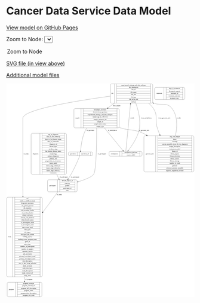 <link rel='stylesheet' href="assets/style.css">
<link rel='stylesheet' href="https://unpkg.com/leaflet@1.5.1/dist/leaflet.css" integrity="sha512-xwE/Az9zrjBIphAcBb3F6JVqxf46+CDLwfLMHloNu6KEQCAWi6HcDUbeOfBIptF7tcCzusKFjFw2yuvEpDL9wQ==" crossorigin="">
<script type="text/javascript" src="https://code.jquery.com/jquery-3.2.1.min.js"></script>
<script type="text/javascript"  src="https://unpkg.com/leaflet@1.5.1/dist/leaflet.js"></script>
<script type="text/javascript" src="assets/actions.js"></script>

Cancer Data Service Data Model
==============================

[View model on GitHub Pages](https://cbiit.github.io/cds-model)



Zoom to Node: <select id="node_select">
  <option value="">Zoom to Node</option>
</select>
<div id="model"></div>

<p>
<a href="./model-desc/cds-model.svg">SVG file (in view above)</a>
<p>
<a href="./model-desc">Additional model files</a>
<div id='graph' style='display:off;'>
<svg width="1796pt" height="2040pt"
 viewBox="0.00 0.00 1795.50 2040.00" xmlns="http://www.w3.org/2000/svg" xmlns:xlink="http://www.w3.org/1999/xlink">
<g id="graph0" class="graph" transform="scale(1 1) rotate(0) translate(4 2036)">
<title>Perl</title>
<polygon fill="#ffffff" stroke="transparent" points="-4,4 -4,-2036 1791.5,-2036 1791.5,4 -4,4"/>
<!-- diagnosis -->
<g id="node1" class="node">
<title>diagnosis</title>
<path fill="none" stroke="#000000" d="M245,-1168.5C245,-1168.5 559,-1168.5 559,-1168.5 565,-1168.5 571,-1174.5 571,-1180.5 571,-1180.5 571,-1547.5 571,-1547.5 571,-1553.5 565,-1559.5 559,-1559.5 559,-1559.5 245,-1559.5 245,-1559.5 239,-1559.5 233,-1553.5 233,-1547.5 233,-1547.5 233,-1180.5 233,-1180.5 233,-1174.5 239,-1168.5 245,-1168.5"/>
<text text-anchor="middle" x="275" y="-1360.3" font-family="Times,serif" font-size="14.00" fill="#000000">diagnosis</text>
<polyline fill="none" stroke="#000000" points="317,-1168.5 317,-1559.5 "/>
<text text-anchor="middle" x="327.5" y="-1360.3" font-family="Times,serif" font-size="14.00" fill="#000000"> </text>
<polyline fill="none" stroke="#000000" points="338,-1168.5 338,-1559.5 "/>
<text text-anchor="middle" x="444" y="-1544.3" font-family="Times,serif" font-size="14.00" fill="#000000">age_at_diagnosis</text>
<polyline fill="none" stroke="#000000" points="338,-1536.5 550,-1536.5 "/>
<text text-anchor="middle" x="444" y="-1521.3" font-family="Times,serif" font-size="14.00" fill="#000000">days_to_last_followup</text>
<polyline fill="none" stroke="#000000" points="338,-1513.5 550,-1513.5 "/>
<text text-anchor="middle" x="444" y="-1498.3" font-family="Times,serif" font-size="14.00" fill="#000000">days_to_last_known_status</text>
<polyline fill="none" stroke="#000000" points="338,-1490.5 550,-1490.5 "/>
<text text-anchor="middle" x="444" y="-1475.3" font-family="Times,serif" font-size="14.00" fill="#000000">days_to_recurrence</text>
<polyline fill="none" stroke="#000000" points="338,-1467.5 550,-1467.5 "/>
<text text-anchor="middle" x="444" y="-1452.3" font-family="Times,serif" font-size="14.00" fill="#000000">diagnosis_id</text>
<polyline fill="none" stroke="#000000" points="338,-1444.5 550,-1444.5 "/>
<text text-anchor="middle" x="444" y="-1429.3" font-family="Times,serif" font-size="14.00" fill="#000000">disease_type</text>
<polyline fill="none" stroke="#000000" points="338,-1421.5 550,-1421.5 "/>
<text text-anchor="middle" x="444" y="-1406.3" font-family="Times,serif" font-size="14.00" fill="#000000">incidence_type</text>
<polyline fill="none" stroke="#000000" points="338,-1398.5 550,-1398.5 "/>
<text text-anchor="middle" x="444" y="-1383.3" font-family="Times,serif" font-size="14.00" fill="#000000">last_known_disease_status</text>
<polyline fill="none" stroke="#000000" points="338,-1375.5 550,-1375.5 "/>
<text text-anchor="middle" x="444" y="-1360.3" font-family="Times,serif" font-size="14.00" fill="#000000">morphology</text>
<polyline fill="none" stroke="#000000" points="338,-1352.5 550,-1352.5 "/>
<text text-anchor="middle" x="444" y="-1337.3" font-family="Times,serif" font-size="14.00" fill="#000000">primary_diagnosis</text>
<polyline fill="none" stroke="#000000" points="338,-1329.5 550,-1329.5 "/>
<text text-anchor="middle" x="444" y="-1314.3" font-family="Times,serif" font-size="14.00" fill="#000000">primary_site</text>
<polyline fill="none" stroke="#000000" points="338,-1306.5 550,-1306.5 "/>
<text text-anchor="middle" x="444" y="-1291.3" font-family="Times,serif" font-size="14.00" fill="#000000">progression_or_recurrence</text>
<polyline fill="none" stroke="#000000" points="338,-1283.5 550,-1283.5 "/>
<text text-anchor="middle" x="444" y="-1268.3" font-family="Times,serif" font-size="14.00" fill="#000000">tumor_grade</text>
<polyline fill="none" stroke="#000000" points="338,-1260.5 550,-1260.5 "/>
<text text-anchor="middle" x="444" y="-1245.3" font-family="Times,serif" font-size="14.00" fill="#000000">tumor_stage_clinical_m</text>
<polyline fill="none" stroke="#000000" points="338,-1237.5 550,-1237.5 "/>
<text text-anchor="middle" x="444" y="-1222.3" font-family="Times,serif" font-size="14.00" fill="#000000">tumor_stage_clinical_n</text>
<polyline fill="none" stroke="#000000" points="338,-1214.5 550,-1214.5 "/>
<text text-anchor="middle" x="444" y="-1199.3" font-family="Times,serif" font-size="14.00" fill="#000000">tumor_stage_clinical_t</text>
<polyline fill="none" stroke="#000000" points="338,-1191.5 550,-1191.5 "/>
<text text-anchor="middle" x="444" y="-1176.3" font-family="Times,serif" font-size="14.00" fill="#000000">vital_status</text>
<polyline fill="none" stroke="#000000" points="550,-1168.5 550,-1559.5 "/>
<text text-anchor="middle" x="560.5" y="-1360.3" font-family="Times,serif" font-size="14.00" fill="#000000"> </text>
</g>
<!-- participant -->
<g id="node5" class="node">
<title>participant</title>
<path fill="none" stroke="#000000" d="M401.5,-1001.5C401.5,-1001.5 660.5,-1001.5 660.5,-1001.5 666.5,-1001.5 672.5,-1007.5 672.5,-1013.5 672.5,-1013.5 672.5,-1104.5 672.5,-1104.5 672.5,-1110.5 666.5,-1116.5 660.5,-1116.5 660.5,-1116.5 401.5,-1116.5 401.5,-1116.5 395.5,-1116.5 389.5,-1110.5 389.5,-1104.5 389.5,-1104.5 389.5,-1013.5 389.5,-1013.5 389.5,-1007.5 395.5,-1001.5 401.5,-1001.5"/>
<text text-anchor="middle" x="437.5" y="-1055.3" font-family="Times,serif" font-size="14.00" fill="#000000">participant</text>
<polyline fill="none" stroke="#000000" points="485.5,-1001.5 485.5,-1116.5 "/>
<text text-anchor="middle" x="496" y="-1055.3" font-family="Times,serif" font-size="14.00" fill="#000000"> </text>
<polyline fill="none" stroke="#000000" points="506.5,-1001.5 506.5,-1116.5 "/>
<text text-anchor="middle" x="579" y="-1101.3" font-family="Times,serif" font-size="14.00" fill="#000000">dbGaP_subject_id</text>
<polyline fill="none" stroke="#000000" points="506.5,-1093.5 651.5,-1093.5 "/>
<text text-anchor="middle" x="579" y="-1078.3" font-family="Times,serif" font-size="14.00" fill="#000000">ethnicity</text>
<polyline fill="none" stroke="#000000" points="506.5,-1070.5 651.5,-1070.5 "/>
<text text-anchor="middle" x="579" y="-1055.3" font-family="Times,serif" font-size="14.00" fill="#000000">gender</text>
<polyline fill="none" stroke="#000000" points="506.5,-1047.5 651.5,-1047.5 "/>
<text text-anchor="middle" x="579" y="-1032.3" font-family="Times,serif" font-size="14.00" fill="#000000">participant_id</text>
<polyline fill="none" stroke="#000000" points="506.5,-1024.5 651.5,-1024.5 "/>
<text text-anchor="middle" x="579" y="-1009.3" font-family="Times,serif" font-size="14.00" fill="#000000">race</text>
<polyline fill="none" stroke="#000000" points="651.5,-1001.5 651.5,-1116.5 "/>
<text text-anchor="middle" x="662" y="-1055.3" font-family="Times,serif" font-size="14.00" fill="#000000"> </text>
</g>
<!-- diagnosis&#45;&gt;participant -->
<g id="edge2" class="edge">
<title>diagnosis&#45;&gt;participant</title>
<path fill="none" stroke="#000000" d="M478.4549,-1168.3298C483.2803,-1157.0124 488.1489,-1145.8353 493,-1135 494.3262,-1132.0379 495.705,-1129.0237 497.1177,-1125.9881"/>
<polygon fill="#000000" stroke="#000000" points="500.3288,-1127.3847 501.4386,-1116.8482 494.0004,-1124.3929 500.3288,-1127.3847"/>
<text text-anchor="middle" x="543.5" y="-1138.8" font-family="Times,serif" font-size="14.00" fill="#000000">of_participant</text>
</g>
<!-- file -->
<g id="node2" class="node">
<title>file</title>
<path fill="none" stroke="#000000" d="M1002,-1847.5C1002,-1847.5 1382,-1847.5 1382,-1847.5 1388,-1847.5 1394,-1853.5 1394,-1859.5 1394,-1859.5 1394,-2019.5 1394,-2019.5 1394,-2025.5 1388,-2031.5 1382,-2031.5 1382,-2031.5 1002,-2031.5 1002,-2031.5 996,-2031.5 990,-2025.5 990,-2019.5 990,-2019.5 990,-1859.5 990,-1859.5 990,-1853.5 996,-1847.5 1002,-1847.5"/>
<text text-anchor="middle" x="1009.5" y="-1935.8" font-family="Times,serif" font-size="14.00" fill="#000000">file</text>
<polyline fill="none" stroke="#000000" points="1029,-1847.5 1029,-2031.5 "/>
<text text-anchor="middle" x="1039.5" y="-1935.8" font-family="Times,serif" font-size="14.00" fill="#000000"> </text>
<polyline fill="none" stroke="#000000" points="1050,-1847.5 1050,-2031.5 "/>
<text text-anchor="middle" x="1211.5" y="-2016.3" font-family="Times,serif" font-size="14.00" fill="#000000">experimental_strategy_and_data_subtypes</text>
<polyline fill="none" stroke="#000000" points="1050,-2008.5 1373,-2008.5 "/>
<text text-anchor="middle" x="1211.5" y="-1993.3" font-family="Times,serif" font-size="14.00" fill="#000000">file_description</text>
<polyline fill="none" stroke="#000000" points="1050,-1985.5 1373,-1985.5 "/>
<text text-anchor="middle" x="1211.5" y="-1970.3" font-family="Times,serif" font-size="14.00" fill="#000000">file_id</text>
<polyline fill="none" stroke="#000000" points="1050,-1962.5 1373,-1962.5 "/>
<text text-anchor="middle" x="1211.5" y="-1947.3" font-family="Times,serif" font-size="14.00" fill="#000000">file_name</text>
<polyline fill="none" stroke="#000000" points="1050,-1939.5 1373,-1939.5 "/>
<text text-anchor="middle" x="1211.5" y="-1924.3" font-family="Times,serif" font-size="14.00" fill="#000000">file_size</text>
<polyline fill="none" stroke="#000000" points="1050,-1916.5 1373,-1916.5 "/>
<text text-anchor="middle" x="1211.5" y="-1901.3" font-family="Times,serif" font-size="14.00" fill="#000000">file_type</text>
<polyline fill="none" stroke="#000000" points="1050,-1893.5 1373,-1893.5 "/>
<text text-anchor="middle" x="1211.5" y="-1878.3" font-family="Times,serif" font-size="14.00" fill="#000000">file_url_in_cds</text>
<polyline fill="none" stroke="#000000" points="1050,-1870.5 1373,-1870.5 "/>
<text text-anchor="middle" x="1211.5" y="-1855.3" font-family="Times,serif" font-size="14.00" fill="#000000">md5sum</text>
<polyline fill="none" stroke="#000000" points="1373,-1847.5 1373,-2031.5 "/>
<text text-anchor="middle" x="1383.5" y="-1935.8" font-family="Times,serif" font-size="14.00" fill="#000000"> </text>
</g>
<!-- methylation -->
<g id="node4" class="node">
<title>methylation</title>
<path fill="none" stroke="#000000" d="M989.5,-1341C989.5,-1341 1280.5,-1341 1280.5,-1341 1286.5,-1341 1292.5,-1347 1292.5,-1353 1292.5,-1353 1292.5,-1375 1292.5,-1375 1292.5,-1381 1286.5,-1387 1280.5,-1387 1280.5,-1387 989.5,-1387 989.5,-1387 983.5,-1387 977.5,-1381 977.5,-1375 977.5,-1375 977.5,-1353 977.5,-1353 977.5,-1347 983.5,-1341 989.5,-1341"/>
<text text-anchor="middle" x="1028.5" y="-1360.3" font-family="Times,serif" font-size="14.00" fill="#000000">methylation</text>
<polyline fill="none" stroke="#000000" points="1079.5,-1341 1079.5,-1387 "/>
<text text-anchor="middle" x="1090" y="-1360.3" font-family="Times,serif" font-size="14.00" fill="#000000"> </text>
<polyline fill="none" stroke="#000000" points="1100.5,-1341 1100.5,-1387 "/>
<text text-anchor="middle" x="1186" y="-1371.8" font-family="Times,serif" font-size="14.00" fill="#000000">methylation_platform</text>
<polyline fill="none" stroke="#000000" points="1100.5,-1364 1271.5,-1364 "/>
<text text-anchor="middle" x="1186" y="-1348.8" font-family="Times,serif" font-size="14.00" fill="#000000">reporter_label</text>
<polyline fill="none" stroke="#000000" points="1271.5,-1341 1271.5,-1387 "/>
<text text-anchor="middle" x="1282" y="-1360.3" font-family="Times,serif" font-size="14.00" fill="#000000"> </text>
</g>
<!-- file&#45;&gt;methylation -->
<g id="edge5" class="edge">
<title>file&#45;&gt;methylation</title>
<path fill="none" stroke="#000000" d="M1232.5814,-1847.2318C1259.4581,-1773.6445 1285.612,-1668.3102 1261,-1578 1241.5262,-1506.5437 1191.4532,-1434.6272 1160.6148,-1395.0427"/>
<polygon fill="#000000" stroke="#000000" points="1163.2872,-1392.7792 1154.3441,-1387.0983 1157.7926,-1397.1162 1163.2872,-1392.7792"/>
<text text-anchor="middle" x="1333.5" y="-1699.8" font-family="Times,serif" font-size="14.00" fill="#000000">from_methylation</text>
</g>
<!-- genomic_info -->
<g id="node8" class="node">
<title>genomic_info</title>
<path fill="none" stroke="#000000" d="M1322.5,-1191.5C1322.5,-1191.5 1775.5,-1191.5 1775.5,-1191.5 1781.5,-1191.5 1787.5,-1197.5 1787.5,-1203.5 1787.5,-1203.5 1787.5,-1524.5 1787.5,-1524.5 1787.5,-1530.5 1781.5,-1536.5 1775.5,-1536.5 1775.5,-1536.5 1322.5,-1536.5 1322.5,-1536.5 1316.5,-1536.5 1310.5,-1530.5 1310.5,-1524.5 1310.5,-1524.5 1310.5,-1203.5 1310.5,-1203.5 1310.5,-1197.5 1316.5,-1191.5 1322.5,-1191.5"/>
<text text-anchor="middle" x="1366.5" y="-1360.3" font-family="Times,serif" font-size="14.00" fill="#000000">genomic_info</text>
<polyline fill="none" stroke="#000000" points="1422.5,-1191.5 1422.5,-1536.5 "/>
<text text-anchor="middle" x="1433" y="-1360.3" font-family="Times,serif" font-size="14.00" fill="#000000"> </text>
<polyline fill="none" stroke="#000000" points="1443.5,-1191.5 1443.5,-1536.5 "/>
<text text-anchor="middle" x="1605" y="-1521.3" font-family="Times,serif" font-size="14.00" fill="#000000">avg_read_length</text>
<polyline fill="none" stroke="#000000" points="1443.5,-1513.5 1766.5,-1513.5 "/>
<text text-anchor="middle" x="1605" y="-1498.3" font-family="Times,serif" font-size="14.00" fill="#000000">bases</text>
<polyline fill="none" stroke="#000000" points="1443.5,-1490.5 1766.5,-1490.5 "/>
<text text-anchor="middle" x="1605" y="-1475.3" font-family="Times,serif" font-size="14.00" fill="#000000">coverage</text>
<polyline fill="none" stroke="#000000" points="1443.5,-1467.5 1766.5,-1467.5 "/>
<text text-anchor="middle" x="1605" y="-1452.3" font-family="Times,serif" font-size="14.00" fill="#000000">custom_assembly_fasta_file_for_alignment</text>
<polyline fill="none" stroke="#000000" points="1443.5,-1444.5 1766.5,-1444.5 "/>
<text text-anchor="middle" x="1605" y="-1429.3" font-family="Times,serif" font-size="14.00" fill="#000000">design_description</text>
<polyline fill="none" stroke="#000000" points="1443.5,-1421.5 1766.5,-1421.5 "/>
<text text-anchor="middle" x="1605" y="-1406.3" font-family="Times,serif" font-size="14.00" fill="#000000">instrument_model</text>
<polyline fill="none" stroke="#000000" points="1443.5,-1398.5 1766.5,-1398.5 "/>
<text text-anchor="middle" x="1605" y="-1383.3" font-family="Times,serif" font-size="14.00" fill="#000000">library_id</text>
<polyline fill="none" stroke="#000000" points="1443.5,-1375.5 1766.5,-1375.5 "/>
<text text-anchor="middle" x="1605" y="-1360.3" font-family="Times,serif" font-size="14.00" fill="#000000">library_layout</text>
<polyline fill="none" stroke="#000000" points="1443.5,-1352.5 1766.5,-1352.5 "/>
<text text-anchor="middle" x="1605" y="-1337.3" font-family="Times,serif" font-size="14.00" fill="#000000">library_selection</text>
<polyline fill="none" stroke="#000000" points="1443.5,-1329.5 1766.5,-1329.5 "/>
<text text-anchor="middle" x="1605" y="-1314.3" font-family="Times,serif" font-size="14.00" fill="#000000">library_source</text>
<polyline fill="none" stroke="#000000" points="1443.5,-1306.5 1766.5,-1306.5 "/>
<text text-anchor="middle" x="1605" y="-1291.3" font-family="Times,serif" font-size="14.00" fill="#000000">library_strategy</text>
<polyline fill="none" stroke="#000000" points="1443.5,-1283.5 1766.5,-1283.5 "/>
<text text-anchor="middle" x="1605" y="-1268.3" font-family="Times,serif" font-size="14.00" fill="#000000">number_of_reads</text>
<polyline fill="none" stroke="#000000" points="1443.5,-1260.5 1766.5,-1260.5 "/>
<text text-anchor="middle" x="1605" y="-1245.3" font-family="Times,serif" font-size="14.00" fill="#000000">platform</text>
<polyline fill="none" stroke="#000000" points="1443.5,-1237.5 1766.5,-1237.5 "/>
<text text-anchor="middle" x="1605" y="-1222.3" font-family="Times,serif" font-size="14.00" fill="#000000">reference_genome_assembly</text>
<polyline fill="none" stroke="#000000" points="1443.5,-1214.5 1766.5,-1214.5 "/>
<text text-anchor="middle" x="1605" y="-1199.3" font-family="Times,serif" font-size="14.00" fill="#000000">sequence_alignment_software</text>
<polyline fill="none" stroke="#000000" points="1766.5,-1191.5 1766.5,-1536.5 "/>
<text text-anchor="middle" x="1777" y="-1360.3" font-family="Times,serif" font-size="14.00" fill="#000000"> </text>
</g>
<!-- file&#45;&gt;genomic_info -->
<g id="edge14" class="edge">
<title>file&#45;&gt;genomic_info</title>
<path fill="none" stroke="#000000" d="M1355.1294,-1847.3055C1372.5967,-1832.0348 1388.5161,-1814.9198 1401,-1796 1447.1803,-1726.0122 1412.4309,-1690.857 1438,-1611 1444.806,-1589.7438 1452.905,-1567.8768 1461.5835,-1546.3567"/>
<polygon fill="#000000" stroke="#000000" points="1464.9338,-1547.41 1465.472,-1536.8288 1458.4528,-1544.7649 1464.9338,-1547.41"/>
<text text-anchor="middle" x="1506.5" y="-1699.8" font-family="Times,serif" font-size="14.00" fill="#000000">from_genomic_info</text>
</g>
<!-- study -->
<g id="node9" class="node">
<title>study</title>
<path fill="none" stroke="#000000" d="M12,-190.5C12,-190.5 328,-190.5 328,-190.5 334,-190.5 340,-196.5 340,-202.5 340,-202.5 340,-937.5 340,-937.5 340,-943.5 334,-949.5 328,-949.5 328,-949.5 12,-949.5 12,-949.5 6,-949.5 0,-943.5 0,-937.5 0,-937.5 0,-202.5 0,-202.5 0,-196.5 6,-190.5 12,-190.5"/>
<text text-anchor="middle" x="28" y="-566.3" font-family="Times,serif" font-size="14.00" fill="#000000">study</text>
<polyline fill="none" stroke="#000000" points="56,-190.5 56,-949.5 "/>
<text text-anchor="middle" x="66.5" y="-566.3" font-family="Times,serif" font-size="14.00" fill="#000000"> </text>
<polyline fill="none" stroke="#000000" points="77,-190.5 77,-949.5 "/>
<text text-anchor="middle" x="198" y="-934.3" font-family="Times,serif" font-size="14.00" fill="#000000">acl</text>
<polyline fill="none" stroke="#000000" points="77,-926.5 319,-926.5 "/>
<text text-anchor="middle" x="198" y="-911.3" font-family="Times,serif" font-size="14.00" fill="#000000">adult_or_childhood_study</text>
<polyline fill="none" stroke="#000000" points="77,-903.5 319,-903.5 "/>
<text text-anchor="middle" x="198" y="-888.3" font-family="Times,serif" font-size="14.00" fill="#000000">bioproject_accession</text>
<polyline fill="none" stroke="#000000" points="77,-880.5 319,-880.5 "/>
<text text-anchor="middle" x="198" y="-865.3" font-family="Times,serif" font-size="14.00" fill="#000000">cds_primary_bucket</text>
<polyline fill="none" stroke="#000000" points="77,-857.5 319,-857.5 "/>
<text text-anchor="middle" x="198" y="-842.3" font-family="Times,serif" font-size="14.00" fill="#000000">cds_requestor</text>
<polyline fill="none" stroke="#000000" points="77,-834.5 319,-834.5 "/>
<text text-anchor="middle" x="198" y="-819.3" font-family="Times,serif" font-size="14.00" fill="#000000">cds_secondary_bucket</text>
<polyline fill="none" stroke="#000000" points="77,-811.5 319,-811.5 "/>
<text text-anchor="middle" x="198" y="-796.3" font-family="Times,serif" font-size="14.00" fill="#000000">cds_tertiary_bucket</text>
<polyline fill="none" stroke="#000000" points="77,-788.5 319,-788.5 "/>
<text text-anchor="middle" x="198" y="-773.3" font-family="Times,serif" font-size="14.00" fill="#000000">clinical_trial_arm</text>
<polyline fill="none" stroke="#000000" points="77,-765.5 319,-765.5 "/>
<text text-anchor="middle" x="198" y="-750.3" font-family="Times,serif" font-size="14.00" fill="#000000">clinical_trial_identifier</text>
<polyline fill="none" stroke="#000000" points="77,-742.5 319,-742.5 "/>
<text text-anchor="middle" x="198" y="-727.3" font-family="Times,serif" font-size="14.00" fill="#000000">clinical_trial_system</text>
<polyline fill="none" stroke="#000000" points="77,-719.5 319,-719.5 "/>
<text text-anchor="middle" x="198" y="-704.3" font-family="Times,serif" font-size="14.00" fill="#000000">co_investigator_email</text>
<polyline fill="none" stroke="#000000" points="77,-696.5 319,-696.5 "/>
<text text-anchor="middle" x="198" y="-681.3" font-family="Times,serif" font-size="14.00" fill="#000000">co_investigator_name</text>
<polyline fill="none" stroke="#000000" points="77,-673.5 319,-673.5 "/>
<text text-anchor="middle" x="198" y="-658.3" font-family="Times,serif" font-size="14.00" fill="#000000">data_access_level</text>
<polyline fill="none" stroke="#000000" points="77,-650.5 319,-650.5 "/>
<text text-anchor="middle" x="198" y="-635.3" font-family="Times,serif" font-size="14.00" fill="#000000">data_types</text>
<polyline fill="none" stroke="#000000" points="77,-627.5 319,-627.5 "/>
<text text-anchor="middle" x="198" y="-612.3" font-family="Times,serif" font-size="14.00" fill="#000000">file_types</text>
<polyline fill="none" stroke="#000000" points="77,-604.5 319,-604.5 "/>
<text text-anchor="middle" x="198" y="-589.3" font-family="Times,serif" font-size="14.00" fill="#000000">file_types_and_format</text>
<polyline fill="none" stroke="#000000" points="77,-581.5 319,-581.5 "/>
<text text-anchor="middle" x="198" y="-566.3" font-family="Times,serif" font-size="14.00" fill="#000000">funding_agency</text>
<polyline fill="none" stroke="#000000" points="77,-558.5 319,-558.5 "/>
<text text-anchor="middle" x="198" y="-543.3" font-family="Times,serif" font-size="14.00" fill="#000000">funding_source_program_name</text>
<polyline fill="none" stroke="#000000" points="77,-535.5 319,-535.5 "/>
<text text-anchor="middle" x="198" y="-520.3" font-family="Times,serif" font-size="14.00" fill="#000000">grant_id</text>
<polyline fill="none" stroke="#000000" points="77,-512.5 319,-512.5 "/>
<text text-anchor="middle" x="198" y="-497.3" font-family="Times,serif" font-size="14.00" fill="#000000">index_date</text>
<polyline fill="none" stroke="#000000" points="77,-489.5 319,-489.5 "/>
<text text-anchor="middle" x="198" y="-474.3" font-family="Times,serif" font-size="14.00" fill="#000000">number_of_participants</text>
<polyline fill="none" stroke="#000000" points="77,-466.5 319,-466.5 "/>
<text text-anchor="middle" x="198" y="-451.3" font-family="Times,serif" font-size="14.00" fill="#000000">number_of_samples</text>
<polyline fill="none" stroke="#000000" points="77,-443.5 319,-443.5 "/>
<text text-anchor="middle" x="198" y="-428.3" font-family="Times,serif" font-size="14.00" fill="#000000">organism_species</text>
<polyline fill="none" stroke="#000000" points="77,-420.5 319,-420.5 "/>
<text text-anchor="middle" x="198" y="-405.3" font-family="Times,serif" font-size="14.00" fill="#000000">phs_accession</text>
<polyline fill="none" stroke="#000000" points="77,-397.5 319,-397.5 "/>
<text text-anchor="middle" x="198" y="-382.3" font-family="Times,serif" font-size="14.00" fill="#000000">primary_investigator_email</text>
<polyline fill="none" stroke="#000000" points="77,-374.5 319,-374.5 "/>
<text text-anchor="middle" x="198" y="-359.3" font-family="Times,serif" font-size="14.00" fill="#000000">primary_investigator_name</text>
<polyline fill="none" stroke="#000000" points="77,-351.5 319,-351.5 "/>
<text text-anchor="middle" x="198" y="-336.3" font-family="Times,serif" font-size="14.00" fill="#000000">short_description</text>
<polyline fill="none" stroke="#000000" points="77,-328.5 319,-328.5 "/>
<text text-anchor="middle" x="198" y="-313.3" font-family="Times,serif" font-size="14.00" fill="#000000">size_of_data_being_uploaded</text>
<polyline fill="none" stroke="#000000" points="77,-305.5 319,-305.5 "/>
<text text-anchor="middle" x="198" y="-290.3" font-family="Times,serif" font-size="14.00" fill="#000000">study_acronym</text>
<polyline fill="none" stroke="#000000" points="77,-282.5 319,-282.5 "/>
<text text-anchor="middle" x="198" y="-267.3" font-family="Times,serif" font-size="14.00" fill="#000000">study_data_types</text>
<polyline fill="none" stroke="#000000" points="77,-259.5 319,-259.5 "/>
<text text-anchor="middle" x="198" y="-244.3" font-family="Times,serif" font-size="14.00" fill="#000000">study_description</text>
<polyline fill="none" stroke="#000000" points="77,-236.5 319,-236.5 "/>
<text text-anchor="middle" x="198" y="-221.3" font-family="Times,serif" font-size="14.00" fill="#000000">study_external_url</text>
<polyline fill="none" stroke="#000000" points="77,-213.5 319,-213.5 "/>
<text text-anchor="middle" x="198" y="-198.3" font-family="Times,serif" font-size="14.00" fill="#000000">study_name</text>
<polyline fill="none" stroke="#000000" points="319,-190.5 319,-949.5 "/>
<text text-anchor="middle" x="329.5" y="-566.3" font-family="Times,serif" font-size="14.00" fill="#000000"> </text>
</g>
<!-- file&#45;&gt;study -->
<g id="edge11" class="edge">
<title>file&#45;&gt;study</title>
<path fill="none" stroke="#000000" d="M989.7076,-1913.8777C687.6854,-1872.834 154,-1788.3093 154,-1703.5 154,-1703.5 154,-1703.5 154,-1059 154,-1026.8617 154.3495,-993.5416 154.9452,-960.0911"/>
<polygon fill="#000000" stroke="#000000" points="158.4517,-959.7701 155.1379,-949.7069 151.4529,-959.6402 158.4517,-959.7701"/>
<text text-anchor="middle" x="184.5" y="-1360.3" font-family="Times,serif" font-size="14.00" fill="#000000">of_study</text>
</g>
<!-- sample -->
<g id="node10" class="node">
<title>sample</title>
<path fill="none" stroke="#000000" d="M653.5,-1611.5C653.5,-1611.5 1062.5,-1611.5 1062.5,-1611.5 1068.5,-1611.5 1074.5,-1617.5 1074.5,-1623.5 1074.5,-1623.5 1074.5,-1783.5 1074.5,-1783.5 1074.5,-1789.5 1068.5,-1795.5 1062.5,-1795.5 1062.5,-1795.5 653.5,-1795.5 653.5,-1795.5 647.5,-1795.5 641.5,-1789.5 641.5,-1783.5 641.5,-1783.5 641.5,-1623.5 641.5,-1623.5 641.5,-1617.5 647.5,-1611.5 653.5,-1611.5"/>
<text text-anchor="middle" x="675.5" y="-1699.8" font-family="Times,serif" font-size="14.00" fill="#000000">sample</text>
<polyline fill="none" stroke="#000000" points="709.5,-1611.5 709.5,-1795.5 "/>
<text text-anchor="middle" x="720" y="-1699.8" font-family="Times,serif" font-size="14.00" fill="#000000"> </text>
<polyline fill="none" stroke="#000000" points="730.5,-1611.5 730.5,-1795.5 "/>
<text text-anchor="middle" x="892" y="-1780.3" font-family="Times,serif" font-size="14.00" fill="#000000">biosample_accession</text>
<polyline fill="none" stroke="#000000" points="730.5,-1772.5 1053.5,-1772.5 "/>
<text text-anchor="middle" x="892" y="-1757.3" font-family="Times,serif" font-size="14.00" fill="#000000">derived_from_specimen</text>
<polyline fill="none" stroke="#000000" points="730.5,-1749.5 1053.5,-1749.5 "/>
<text text-anchor="middle" x="892" y="-1734.3" font-family="Times,serif" font-size="14.00" fill="#000000">experimental_strategy_and_data_subtypes</text>
<polyline fill="none" stroke="#000000" points="730.5,-1726.5 1053.5,-1726.5 "/>
<text text-anchor="middle" x="892" y="-1711.3" font-family="Times,serif" font-size="14.00" fill="#000000">sample_age_at_collection</text>
<polyline fill="none" stroke="#000000" points="730.5,-1703.5 1053.5,-1703.5 "/>
<text text-anchor="middle" x="892" y="-1688.3" font-family="Times,serif" font-size="14.00" fill="#000000">sample_anatomic_site</text>
<polyline fill="none" stroke="#000000" points="730.5,-1680.5 1053.5,-1680.5 "/>
<text text-anchor="middle" x="892" y="-1665.3" font-family="Times,serif" font-size="14.00" fill="#000000">sample_id</text>
<polyline fill="none" stroke="#000000" points="730.5,-1657.5 1053.5,-1657.5 "/>
<text text-anchor="middle" x="892" y="-1642.3" font-family="Times,serif" font-size="14.00" fill="#000000">sample_tumor_status</text>
<polyline fill="none" stroke="#000000" points="730.5,-1634.5 1053.5,-1634.5 "/>
<text text-anchor="middle" x="892" y="-1619.3" font-family="Times,serif" font-size="14.00" fill="#000000">sample_type</text>
<polyline fill="none" stroke="#000000" points="1053.5,-1611.5 1053.5,-1795.5 "/>
<text text-anchor="middle" x="1064" y="-1699.8" font-family="Times,serif" font-size="14.00" fill="#000000"> </text>
</g>
<!-- file&#45;&gt;sample -->
<g id="edge7" class="edge">
<title>file&#45;&gt;sample</title>
<path fill="none" stroke="#000000" d="M1029.8818,-1847.4172C1020.6759,-1841.3558 1011.654,-1835.1945 1003,-1829 991.3419,-1820.6552 979.5031,-1811.5667 967.8741,-1802.2209"/>
<polygon fill="#000000" stroke="#000000" points="969.8312,-1799.3015 959.8616,-1795.7155 965.419,-1804.7359 969.8312,-1799.3015"/>
<text text-anchor="middle" x="1049.5" y="-1817.8" font-family="Times,serif" font-size="14.00" fill="#000000">from_sample</text>
</g>
<!-- program -->
<g id="node3" class="node">
<title>program</title>
<path fill="none" stroke="#000000" d="M16,-.5C16,-.5 324,-.5 324,-.5 330,-.5 336,-6.5 336,-12.5 336,-12.5 336,-126.5 336,-126.5 336,-132.5 330,-138.5 324,-138.5 324,-138.5 16,-138.5 16,-138.5 10,-138.5 4,-132.5 4,-126.5 4,-126.5 4,-12.5 4,-12.5 4,-6.5 10,-.5 16,-.5"/>
<text text-anchor="middle" x="43" y="-65.8" font-family="Times,serif" font-size="14.00" fill="#000000">program</text>
<polyline fill="none" stroke="#000000" points="82,-.5 82,-138.5 "/>
<text text-anchor="middle" x="92.5" y="-65.8" font-family="Times,serif" font-size="14.00" fill="#000000"> </text>
<polyline fill="none" stroke="#000000" points="103,-.5 103,-138.5 "/>
<text text-anchor="middle" x="209" y="-123.3" font-family="Times,serif" font-size="14.00" fill="#000000">program_acronym</text>
<polyline fill="none" stroke="#000000" points="103,-115.5 315,-115.5 "/>
<text text-anchor="middle" x="209" y="-100.3" font-family="Times,serif" font-size="14.00" fill="#000000">program_external_url</text>
<polyline fill="none" stroke="#000000" points="103,-92.5 315,-92.5 "/>
<text text-anchor="middle" x="209" y="-77.3" font-family="Times,serif" font-size="14.00" fill="#000000">program_full_description</text>
<polyline fill="none" stroke="#000000" points="103,-69.5 315,-69.5 "/>
<text text-anchor="middle" x="209" y="-54.3" font-family="Times,serif" font-size="14.00" fill="#000000">program_name</text>
<polyline fill="none" stroke="#000000" points="103,-46.5 315,-46.5 "/>
<text text-anchor="middle" x="209" y="-31.3" font-family="Times,serif" font-size="14.00" fill="#000000">program_short_description</text>
<polyline fill="none" stroke="#000000" points="103,-23.5 315,-23.5 "/>
<text text-anchor="middle" x="209" y="-8.3" font-family="Times,serif" font-size="14.00" fill="#000000">program_sort_order</text>
<polyline fill="none" stroke="#000000" points="315,-.5 315,-138.5 "/>
<text text-anchor="middle" x="325.5" y="-65.8" font-family="Times,serif" font-size="14.00" fill="#000000"> </text>
</g>
<!-- methylation&#45;&gt;file -->
<g id="edge9" class="edge">
<title>methylation&#45;&gt;file</title>
<path fill="none" stroke="#000000" d="M1137.3027,-1387.2489C1144.7038,-1461.974 1168.1955,-1699.1579 1181.8661,-1837.1833"/>
<polygon fill="#000000" stroke="#000000" points="1178.4049,-1837.7489 1182.8736,-1847.3552 1185.3708,-1837.0589 1178.4049,-1837.7489"/>
<text text-anchor="middle" x="1199" y="-1699.8" font-family="Times,serif" font-size="14.00" fill="#000000">of_file</text>
</g>
<!-- participant&#45;&gt;study -->
<g id="edge12" class="edge">
<title>participant&#45;&gt;study</title>
<path fill="none" stroke="#000000" d="M488.5272,-1001.4675C452.8585,-953.1518 399.3526,-880.6743 346.3272,-808.8477"/>
<polygon fill="#000000" stroke="#000000" points="348.9548,-806.5139 340.1997,-800.5475 343.3232,-810.6714 348.9548,-806.5139"/>
<text text-anchor="middle" x="501.5" y="-971.8" font-family="Times,serif" font-size="14.00" fill="#000000">of_study</text>
</g>
<!-- specimen -->
<g id="node6" class="node">
<title>specimen</title>
<path fill="none" stroke="#000000" d="M600.5,-1346C600.5,-1346 809.5,-1346 809.5,-1346 815.5,-1346 821.5,-1352 821.5,-1358 821.5,-1358 821.5,-1370 821.5,-1370 821.5,-1376 815.5,-1382 809.5,-1382 809.5,-1382 600.5,-1382 600.5,-1382 594.5,-1382 588.5,-1376 588.5,-1370 588.5,-1370 588.5,-1358 588.5,-1358 588.5,-1352 594.5,-1346 600.5,-1346"/>
<text text-anchor="middle" x="631" y="-1360.3" font-family="Times,serif" font-size="14.00" fill="#000000">specimen</text>
<polyline fill="none" stroke="#000000" points="673.5,-1346 673.5,-1382 "/>
<text text-anchor="middle" x="684" y="-1360.3" font-family="Times,serif" font-size="14.00" fill="#000000"> </text>
<polyline fill="none" stroke="#000000" points="694.5,-1346 694.5,-1382 "/>
<text text-anchor="middle" x="747.5" y="-1360.3" font-family="Times,serif" font-size="14.00" fill="#000000">specimen_id</text>
<polyline fill="none" stroke="#000000" points="800.5,-1346 800.5,-1382 "/>
<text text-anchor="middle" x="811" y="-1360.3" font-family="Times,serif" font-size="14.00" fill="#000000"> </text>
</g>
<!-- specimen&#45;&gt;participant -->
<g id="edge3" class="edge">
<title>specimen&#45;&gt;participant</title>
<path fill="none" stroke="#000000" d="M698.0173,-1345.9935C682.2585,-1306.3016 641.5739,-1208.9375 594,-1135 591.87,-1131.6896 589.615,-1128.3614 587.2747,-1125.0453"/>
<polygon fill="#000000" stroke="#000000" points="590.0194,-1122.8687 581.304,-1116.8443 584.3603,-1126.9888 590.0194,-1122.8687"/>
<text text-anchor="middle" x="652.5" y="-1138.8" font-family="Times,serif" font-size="14.00" fill="#000000">of_participant</text>
</g>
<!-- treatment -->
<g id="node7" class="node">
<title>treatment</title>
<path fill="none" stroke="#000000" d="M1424.5,-1882C1424.5,-1882 1689.5,-1882 1689.5,-1882 1695.5,-1882 1701.5,-1888 1701.5,-1894 1701.5,-1894 1701.5,-1985 1701.5,-1985 1701.5,-1991 1695.5,-1997 1689.5,-1997 1689.5,-1997 1424.5,-1997 1424.5,-1997 1418.5,-1997 1412.5,-1991 1412.5,-1985 1412.5,-1985 1412.5,-1894 1412.5,-1894 1412.5,-1888 1418.5,-1882 1424.5,-1882"/>
<text text-anchor="middle" x="1457" y="-1935.8" font-family="Times,serif" font-size="14.00" fill="#000000">treatment</text>
<polyline fill="none" stroke="#000000" points="1501.5,-1882 1501.5,-1997 "/>
<text text-anchor="middle" x="1512" y="-1935.8" font-family="Times,serif" font-size="14.00" fill="#000000"> </text>
<polyline fill="none" stroke="#000000" points="1522.5,-1882 1522.5,-1997 "/>
<text text-anchor="middle" x="1601.5" y="-1981.8" font-family="Times,serif" font-size="14.00" fill="#000000">days_to_treatment</text>
<polyline fill="none" stroke="#000000" points="1522.5,-1974 1680.5,-1974 "/>
<text text-anchor="middle" x="1601.5" y="-1958.8" font-family="Times,serif" font-size="14.00" fill="#000000">therapeutic_agents</text>
<polyline fill="none" stroke="#000000" points="1522.5,-1951 1680.5,-1951 "/>
<text text-anchor="middle" x="1601.5" y="-1935.8" font-family="Times,serif" font-size="14.00" fill="#000000">treatment_id</text>
<polyline fill="none" stroke="#000000" points="1522.5,-1928 1680.5,-1928 "/>
<text text-anchor="middle" x="1601.5" y="-1912.8" font-family="Times,serif" font-size="14.00" fill="#000000">treatment_outcome</text>
<polyline fill="none" stroke="#000000" points="1522.5,-1905 1680.5,-1905 "/>
<text text-anchor="middle" x="1601.5" y="-1889.8" font-family="Times,serif" font-size="14.00" fill="#000000">treatment_type</text>
<polyline fill="none" stroke="#000000" points="1680.5,-1882 1680.5,-1997 "/>
<text text-anchor="middle" x="1691" y="-1935.8" font-family="Times,serif" font-size="14.00" fill="#000000"> </text>
</g>
<!-- genomic_info&#45;&gt;file -->
<g id="edge8" class="edge">
<title>genomic_info&#45;&gt;file</title>
<path fill="none" stroke="#000000" d="M1610.7123,-1536.7262C1629.8646,-1622.5334 1633.6455,-1723.156 1579,-1796 1530.3849,-1860.8053 1480.171,-1819.4112 1404,-1847 1403.8968,-1847.0374 1403.7935,-1847.0748 1403.6902,-1847.1123"/>
<polygon fill="#000000" stroke="#000000" points="1402.2062,-1843.9288 1394.0288,-1850.6653 1404.6224,-1850.4986 1402.2062,-1843.9288"/>
<text text-anchor="middle" x="1645" y="-1699.8" font-family="Times,serif" font-size="14.00" fill="#000000">of_file</text>
</g>
<!-- study&#45;&gt;program -->
<g id="edge10" class="edge">
<title>study&#45;&gt;program</title>
<path fill="none" stroke="#000000" d="M170,-190.338C170,-175.5265 170,-161.5495 170,-148.7219"/>
<polygon fill="#000000" stroke="#000000" points="173.5001,-148.6868 170,-138.6868 166.5001,-148.6869 173.5001,-148.6868"/>
<text text-anchor="middle" x="211.5" y="-160.8" font-family="Times,serif" font-size="14.00" fill="#000000">of_program</text>
</g>
<!-- sample&#45;&gt;methylation -->
<g id="edge6" class="edge">
<title>sample&#45;&gt;methylation</title>
<path fill="none" stroke="#000000" d="M933.3256,-1611.1786C992.0859,-1539.16 1070.1544,-1443.4768 1109.7125,-1394.9931"/>
<polygon fill="#000000" stroke="#000000" points="1112.5702,-1397.0271 1116.1801,-1387.0662 1107.1464,-1392.6018 1112.5702,-1397.0271"/>
<text text-anchor="middle" x="1009.5" y="-1581.8" font-family="Times,serif" font-size="14.00" fill="#000000">in_methylation</text>
</g>
<!-- sample&#45;&gt;participant -->
<g id="edge1" class="edge">
<title>sample&#45;&gt;participant</title>
<path fill="none" stroke="#000000" d="M858.6401,-1611.3481C858.8313,-1467.5729 855.6348,-1202.6663 830,-1168 810.7832,-1142.0129 746.6828,-1117.0131 682.7366,-1097.5257"/>
<polygon fill="#000000" stroke="#000000" points="683.4802,-1094.0946 672.896,-1094.5688 681.4657,-1100.7985 683.4802,-1094.0946"/>
<text text-anchor="middle" x="909.5" y="-1360.3" font-family="Times,serif" font-size="14.00" fill="#000000">of_participant</text>
</g>
<!-- sample&#45;&gt;specimen -->
<g id="edge13" class="edge">
<title>sample&#45;&gt;specimen</title>
<path fill="none" stroke="#000000" d="M764.9293,-1611.2142C760.9273,-1605.2697 757.2421,-1599.1828 754,-1593 719.202,-1526.6379 709.1116,-1437.1362 706.1891,-1392.209"/>
<polygon fill="#000000" stroke="#000000" points="709.6728,-1391.8247 705.6025,-1382.0429 702.6844,-1392.228 709.6728,-1391.8247"/>
<text text-anchor="middle" x="799" y="-1581.8" font-family="Times,serif" font-size="14.00" fill="#000000">of_specimen</text>
</g>
<!-- sample&#45;&gt;genomic_info -->
<g id="edge4" class="edge">
<title>sample&#45;&gt;genomic_info</title>
<path fill="none" stroke="#000000" d="M1074.6787,-1615.3395C1079.1473,-1613.8519 1083.5913,-1612.4033 1088,-1611 1181.1687,-1581.3438 1214.0599,-1602.7368 1302,-1560 1313.2667,-1554.5247 1324.4926,-1548.4622 1335.5952,-1541.9612"/>
<polygon fill="#000000" stroke="#000000" points="1337.683,-1544.7909 1344.4712,-1536.6564 1334.0918,-1538.7823 1337.683,-1544.7909"/>
<text text-anchor="middle" x="1312.5" y="-1581.8" font-family="Times,serif" font-size="14.00" fill="#000000">in_genomic_info</text>
</g>
</g>
</svg>
</div>
